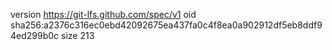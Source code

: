 version https://git-lfs.github.com/spec/v1
oid sha256:a2376c316ec0ebd42092675ea437fa0c4f8ea0a902912df5eb8ddf94ed299b0c
size 213
